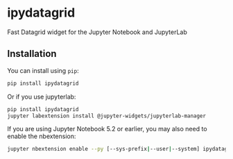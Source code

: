 
# ipydatagrid

Fast Datagrid widget for the Jupyter Notebook and JupyterLab

## Installation

You can install using `pip`:

```bash
pip install ipydatagrid
```

Or if you use jupyterlab:

```bash
pip install ipydatagrid
jupyter labextension install @jupyter-widgets/jupyterlab-manager
```

If you are using Jupyter Notebook 5.2 or earlier, you may also need to enable
the nbextension:
```bash
jupyter nbextension enable --py [--sys-prefix|--user|--system] ipydatagrid
```
